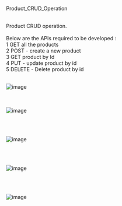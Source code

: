 Product_CRUD_Operation
<br><br>

Product CRUD operation.
<br> <br> Below are the APIs required to be developed : 
<br>
1 GET all the products
<br>
2 POST - create a new product
<br>
3 GET product by Id
<br>
4 PUT - update product by id <br>
5 DELETE - Delete product by id
<br> <br>

![image](https://github.com/user-attachments/assets/9c75a2b8-c268-4869-a1f2-0e072f269bd9)

<br> <br>
![image](https://github.com/user-attachments/assets/4f79ba3e-0bba-446b-bb52-70bb110a1b6d)

<br> <br>

![image](https://github.com/user-attachments/assets/dcaa078b-73f5-46e3-8462-a066935a52b2)

<br> <br>

![image](https://github.com/user-attachments/assets/d3fb9539-9103-4f3d-a0ad-efdab536161b)

<br> <br>

![image](https://github.com/user-attachments/assets/4f22ab7e-f28e-43a5-b949-d42ec0fa2609)
